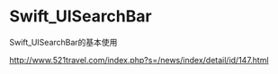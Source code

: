 # Swift_UISearchBar
Swift_UISearchBar的基本使用


http://www.521travel.com/index.php?s=/news/index/detail/id/147.html
